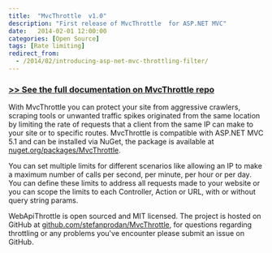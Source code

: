 ```yaml
---
title:  "MvcThrottle  v1.0"
description: "First release of MvcThrottle  for ASP.NET MVC"
date:   2014-02-01 12:00:00
categories: [Open Source]
tags: [Rate limiting]
redirect_from:
  - /2014/02/introducing-asp-net-mvc-throttling-filter/
---
```


### [>> See the full documentation on MvcThrottle repo](https://github.com/stefanprodan/MvcThrottle)

With MvcThrottle you can protect your site from aggressive crawlers, scraping tools or unwanted traffic spikes originated from the same location by limiting the rate of requests that a client from the same IP can make to your site or to specific routes. MvcThrottle is compatible with ASP.NET MVC 5.1 and can be installed via NuGet, the package is available at [nuget.org/packages/MvcThrottle](https://www.nuget.org/packages/MvcThrottle/).

You can set multiple limits for different scenarios like allowing an IP to make a maximum number of calls per second, per minute, per hour or per day. You can define these limits to address all requests made to your website or you can scope the limits to each Controller, Action or URL, with or without query string params.

WebApiThrottle is open sourced and MIT licensed. The project is hosted on GitHub at [github.com/stefanprodan/MvcThrottle](https://github.com/stefanprodan/MvcThrottle), for questions regarding throttling or any problems you've encounter please submit an issue on GitHub.
